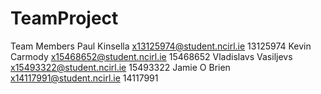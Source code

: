 # TeamProject

Team Members
Paul Kinsella	x13125974@student.ncirl.ie		13125974
Kevin Carmody	x15468652@student.ncirl.ie		15468652
Vladislavs Vasiljevs	x15493322@student.ncirl.ie		15493322
Jamie O Brien	x14117991@student.ncirl.ie		14117991
